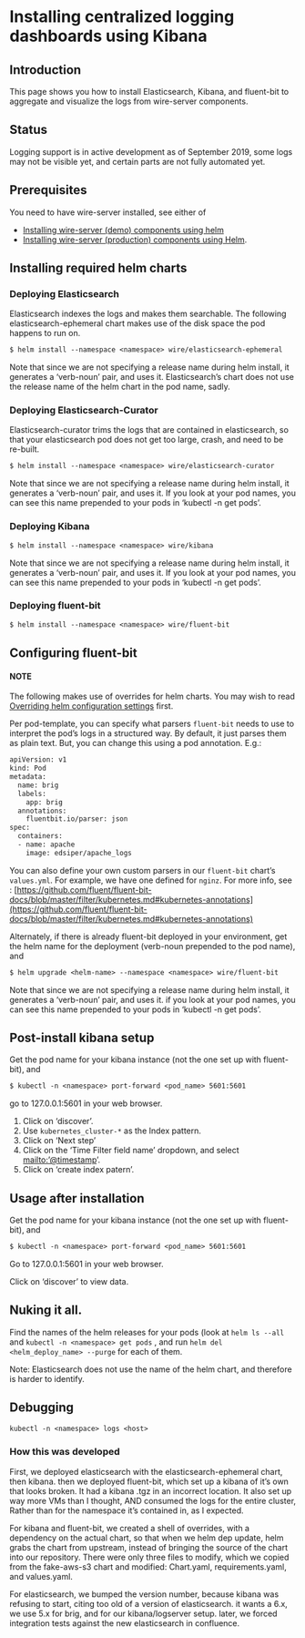 <a id="logging"></a>

# Installing centralized logging dashboards using Kibana

## Introduction

This page shows you how to install Elasticsearch, Kibana, and fluent-bit to aggregate and visualize the logs from wire-server components.

## Status

Logging support is in active development as of September 2019, some logs may not be visible yet, and certain parts are not fully automated yet.

## Prerequisites

You need to have wire-server installed, see either of

- [Installing wire-server (demo) components using helm](helm.md#helm)
- [Installing wire-server (production) components using Helm](helm-prod.md#helm-prod).

## Installing required helm charts

### Deploying Elasticsearch

Elasticsearch indexes the logs and makes them searchable. The following elasticsearch-ephemeral chart makes use of the disk space the pod happens to run on.

```default
$ helm install --namespace <namespace> wire/elasticsearch-ephemeral
```

Note that since we are not specifying a release name during helm
install, it generates a ‘verb-noun’ pair, and uses it. Elasticsearch’s
chart does not use the release name of the helm chart in the pod name,
sadly.

### Deploying Elasticsearch-Curator

Elasticsearch-curator trims the logs that are contained in elasticsearch, so
that your elasticsearch pod does not get too large, crash, and need to be
re-built.

```default
$ helm install --namespace <namespace> wire/elasticsearch-curator
```

Note that since we are not specifying a release name during helm
install, it generates a ‘verb-noun’ pair, and uses it. If you look at
your pod names, you can see this name prepended to your pods in ‘kubectl
-n get pods’.

### Deploying Kibana

```default
$ helm install --namespace <namespace> wire/kibana
```

Note that since we are not specifying a release name during helm
install, it generates a ‘verb-noun’ pair, and uses it. If you look at
your pod names, you can see this name prepended to your pods in ‘kubectl
-n get pods’.

### Deploying fluent-bit

```default
$ helm install --namespace <namespace> wire/fluent-bit
```

## Configuring fluent-bit

#### NOTE
The following makes use of overrides for helm charts. You may wish to read [Overriding helm configuration settings](../../understand/helm.md#understand-helm-overrides) first.

Per pod-template, you can specify what parsers `fluent-bit` needs to
use to interpret the pod’s logs in a structured way. By default, it just
parses them as plain text. But, you can change this using a pod
annotation. E.g.:

```default
apiVersion: v1
kind: Pod
metadata:
  name: brig
  labels:
    app: brig
  annotations:
    fluentbit.io/parser: json
spec:
  containers:
  - name: apache
    image: edsiper/apache_logs
```

You can also define your own custom parsers in our `fluent-bit`
chart’s `values.yml`. For example, we have one defined for `nginz`.
For more info, see :
[https://github.com/fluent/fluent-bit-docs/blob/master/filter/kubernetes.md#kubernetes-annotations](https://github.com/fluent/fluent-bit-docs/blob/master/filter/kubernetes.md#kubernetes-annotations)

Alternately, if there is already fluent-bit deployed in your
environment, get the helm name for the deployment (verb-noun prepended
to the pod name), and

```default
$ helm upgrade <helm-name> --namespace <namespace> wire/fluent-bit
```

Note that since we are not specifying a release name during helm
install, it generates a ‘verb-noun’ pair, and uses it. if you look at
your pod names, you can see this name prepended to your pods in ‘kubectl
-n get pods’.

<a id="post-install-kibana-setup"></a>

## Post-install kibana setup

Get the pod name for your kibana instance (not the one set up with
fluent-bit), and

```default
$ kubectl -n <namespace> port-forward <pod_name> 5601:5601
```

go to 127.0.0.1:5601 in your web browser.

1. Click on ‘discover’.
2. Use `kubernetes_cluster-*` as the Index pattern.
3. Click on ‘Next step’
4. Click on the ‘Time Filter field name’ dropdown, and select
   [mailto:’@timestamp](mailto:'@timestamp)’.
5. Click on ‘create index patern’.

## Usage after installation

Get the pod name for your kibana instance (not the one set up with
fluent-bit), and

```default
$ kubectl -n <namespace> port-forward <pod_name> 5601:5601
```

Go to 127.0.0.1:5601 in your web browser.

Click on ‘discover’ to view data.

<a id="nuking-it-all"></a>

## Nuking it all.

Find the names of the helm releases for your pods (look at `helm ls --all`
and `kubectl -n <namespace> get pods` , and run
`helm del <helm_deploy_name> --purge` for each of them.

Note: Elasticsearch does not use the name of the helm chart, and
therefore is harder to identify.

## Debugging

```default
kubectl -n <namespace> logs <host>
```

### How this was developed

First, we deployed elasticsearch with the elasticsearch-ephemeral chart,
then kibana. then we deployed fluent-bit, which set up a kibana of it’s
own that looks broken. It had a kibana .tgz in an incorrect location. It
also set up way more VMs than I thought, AND consumed the logs for the
entire cluster, Rather than for the namespace it’s contained in, as I
expected.

For kibana and fluent-bit, we created a shell of overrides, with a
dependency on the actual chart, so that when we helm dep update, helm
grabs the chart from upstream, instead of bringing the source of the
chart into our repository. There were only three files to modify, which
we copied from the fake-aws-s3 chart and modified: Chart.yaml,
requirements.yaml, and values.yaml.

For elasticsearch, we bumped the version number, because kibana was
refusing to start, citing too old of a version of elasticsearch. it
wants a 6.x, we use 5.x for brig, and for our kibana/logserver setup.
later, we forced integration tests against the new elasticsearch in
confluence.
